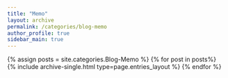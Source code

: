 ```yaml
---
title: "Memo"  
layout: archive   
permalink: /categories/blog-memo 
author_profile: true   
sidebar_main: true  
---
```


{% assign posts = site.categories.Blog-Memo %}
{% for post in posts%} {% include archive-single.html type=page.entries_layout %} {% endfor %}